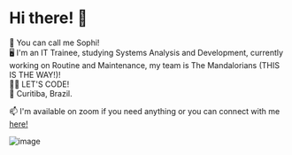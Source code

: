 <h1> Hi there! 👋 </h1>
<p> 💬 You can call me Sophi! <br> 🖥️ I'm an IT Trainee, studying Systems Analysis and Development, currently working on Routine and Maintenance, my team is The Mandalorians (THIS IS THE WAY!)! <br>
 👩‍💻 LET'S CODE! <br>
  📍 Curitiba, Brazil.
</p>
<p> 📫 I'm available on zoom if you need anything or you can connect with me <a href="https://www.linkedin.com/in/sophiamuraro/">here!</a> </p>

![image](https://github.com/sophiamuraro/sophiamuraro/assets/124055949/465743d3-fff5-4572-90d9-e06e8335bbf0)


